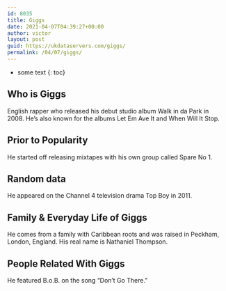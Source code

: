 ```yaml
---
id: 8035
title: Giggs
date: 2021-04-07T04:39:27+00:00
author: victor
layout: post
guid: https://ukdataservers.com/giggs/
permalink: /04/07/giggs/
---
```


* some text
{: toc}


## Who is Giggs



English rapper who released his debut studio album Walk in da Park in 2008. He&#8217;s also known for the albums Let Em Ave It and When Will It Stop.

                
                
                
## Prior to Popularity



He started off releasing mixtapes with his own group called Spare No 1.

                
                
                
## Random data



He appeared on the Channel 4 television drama Top Boy in 2011.

                
                
                
## Family & Everyday Life of Giggs



He comes from a family with Caribbean roots and was raised in Peckham, London, England. His real name is Nathaniel Thompson.

                
                
                
## People Related With Giggs



He featured B.o.B. on the song &#8220;Don&#8217;t Go There.&#8221;

                
              
            
          
          
          
